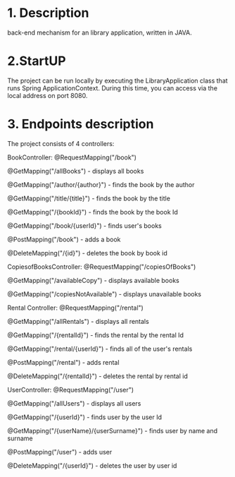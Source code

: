 # 1. Description

back-end mechanism for an library application, written in JAVA.

# 2.StartUP

The project can be run locally by executing the LibraryApplication class that runs Spring ApplicationContext. During this time, you can access via the local address on port 8080.

# 3. Endpoints description

The project consists of 4 controllers:

BookController:
@RequestMapping("/book")


@GetMapping("/allBooks") - displays all books

@GetMapping("/author/{author}") - finds the book by the author

@GetMapping("/title/{title}") - finds the book by the title

@GetMapping("/{bookId}") - finds the book by the book Id

@GetMapping("/book/{userId}") - finds user's books

@PostMapping("/book") - adds a book

@DeleteMapping("/{id}") - deletes the book by book id


CopiesofBooksController:
@RequestMapping("/copiesOfBooks")

@GetMapping("/availableCopy") - displays available books

@GetMapping("/copiesNotAvailable") - displays unavailable books

Rental Controller:
@RequestMapping("/rental")

@GetMapping("/allRentals") - displays all rentals

@GetMapping("/{rentalId}") - finds the rental by the rental Id

@GetMapping("/rental/{userId}") - finds all of the user's rentals

@PostMapping("/rental") - adds rental

@DeleteMapping("/{rentalId}") - deletes the rental by rental id

UserController:
@RequestMapping("/user")

@GetMapping("/allUsers") - displays all users

@GetMapping("/{userId}") - finds user by the user Id

@GetMapping("/{userName}/{userSurname}") - finds user by name and surname

@PostMapping("/user") - adds user

@DeleteMapping("/{userId}") - deletes the user by user id




